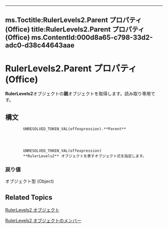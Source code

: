 

---
ms.Toctitle:RulerLevels2.Parent プロパティ (Office)
title:RulerLevels2.Parent プロパティ (Office)
ms.ContentId:000d8a65-c798-33d2-adc0-d38c44643aae
---
# RulerLevels2.Parent プロパティ (Office)




**RulerLevels2**オブジェクトの**親**オブジェクトを取得します。読み取り専用です。

## 構文

            UNRESOLVED_TOKEN_VAL(offexpression).**Parent**




            UNRESOLVED_TOKEN_VAL(offexpression)
            **RulerLevels2** オブジェクトを表すオブジェクト式を指定します。

### 戻り値
オブジェクト型 (Object)





## Related Topics

[RulerLevels2 オブジェクト](01bd257c-1c26-a7cd-cf2a-8478c861b78a.md)

[RulerLevels2 オブジェクトのメンバー](6ca40020-3cf8-d0bd-88ec-73de61c55daf.md)




